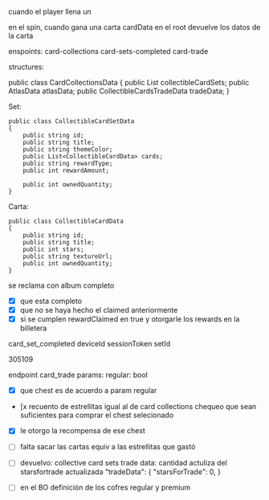 cuando el player llena un 


en el spin, cuando gana una carta cardData en el root devuelve los datos de la carta


enspoints:
  card-collections
  card-sets-completed
  card-trade

structures:

 public class CardCollectionsData
    {
        public List<CollectibleCardSetData> collectibleCardSets;
        public AtlasData atlasData;
        public CollectibleCardsTradeData tradeData;
    }


Set:

    public class CollectibleCardSetData
    {
        public string id;
        public string title;
        public string themeColor;
        public List<CollectibleCardData> cards;
        public string rewardType;
        public int rewardAmount;

        public int ownedQuantity;
    }


Carta:

    public class CollectibleCardData
    {
        public string id;
        public string title;
        public int stars;
        public string textureUrl;
        public int ownedQuantity;
    }



se reclama con album completo

- [x] que esta completo
- [x] que no se haya hecho el claimed anteriormente
- [x] si se cumplen rewardClaimed en true y otorgarle los rewards en la billetera

card_set_completed deviceId sessionToken setId

305109

endpoint card_trade params: regular: bool

- [x] que chest es de acuerdo a param regular
- [x recuento de estrellitas igual al de card collections chequeo que sean suficientes para comprar el chest selecionado
- [x] le otorgo la recompensa de ese chest
- [ ] falta sacar las cartas equiv a las estrellitas que gastó
- [ ] devuelvo:
collective card sets
trade data: cantidad actuliza del starsfortrade actualizada
"tradeData": {
    "starsForTrade": 0,
}


- [ ] en el BO definición de los cofres regular y premium